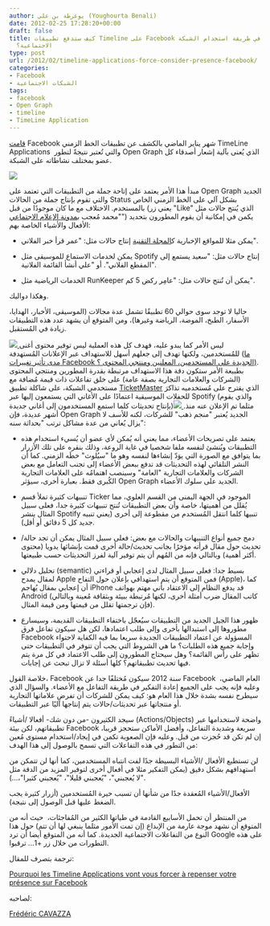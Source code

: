 ```yaml
---
author: يوغرطة بن علي (Youghourta Benali)
date: 2012-02-25 17:28:20+00:00
draft: false
title: كيف ستدفع تطبيقات Timeline على Facebook إلى إعادة النظر في طريقة استخدام الشبكة
  الاجتماعية؟
type: post
url: /2012/02/timeline-applications-force-consider-presence-facebook/
categories:
- Facebook
- الشبكات الاجتماعية
tags:
- facebook
- Open Graph
- timeline
- TimeLine Application
---
```


[قامت](http://www.it-scoop.com/2012/01/facebook-open-graph/) Facebook شهر يناير الماضي بالكشف عن تطبيقات الخط الزمني TimeLine Applications  والتي تُعتبر نتيجةً لتطور Open Graph الذي يُعنى بآلية إشعار أصدقاء كل عضو بمختلف نشاطاته على الشبكة.




[![](http://socialmedia4arab.com/wp-content/uploads/2012/02/Facebook-Open-Graph.png)
](http://socialmedia4arab.com/wp-content/uploads/2012/02/Facebook-Open-Graph.png)<!-- more -->




مبدأ هذا الأمر يعتمد على إتاحة جملة من التطبيقات التي تعتمد على Open Graph الجديد والتي تقوم بإنتاج جملة من الحالات Status بشكل آلي على الخط الزمني الخاص بالمستخدم. الاختلاف مع ما كان موجودًا من قبل (يعني زر "Like" الذي يُنتج حالات مثل "محمد مُعجب ب[مدونة الإعلام الاجتماعي](http://www.socialmedia4arab.com/)") يكمن في إمكانية أن يقوم المطورون بتحديد الأفعال والأشياء الخاصة بهم:




- يمكن مثلا للمواقع الإخبارية ك[المجلة التقنية](http://www.it-scoop.com/2012/01/facebook-open-graph/) إنتاج حالات مثل: "عمر قرأ خبر الفلاني".




- يمكن لخدمات الاستماع للموسيقى مثل Spotify إنتاج حالات مثل: "سعيد يستمع إلى المقطع الفلاني". أو "علي أنشأ القائمة الفلانية".




- الخدمات الرياضية مثل RunKeeper يمكن أن تُنتج حالات مثل: "عامِر ركض 5 كم".




وهكذا دواليك.




حاليا لا توجد سوى حوالي 60 تطبيقًا تشمل عدة مجالات (الموسيقى، الأخبار، الهدايا، الأسفار، الطبخ، الموضة، الرياضة وغيرها)، ومن المتوقع أن يشهد عدد هذه التطبيقات زيادة في المُستقبل.




[![](http://socialmedia4arab.com/wp-content/uploads/2012/02/Timeline_Apps.jpg)
](http://socialmedia4arab.com/wp-content/uploads/2012/02/Timeline_Apps.jpg)ليس الأمر كما يبدو عليه، فهدف كل هذه العملية ليس توفير محتوى أغنى للمُستخدمين، ولكنها تهدف إلى جعلهم أسهل للاستهداف عبر الإعلانات المُستهدفة ([ما مدى تأثير تغييرات Facebook الجديدة على المستخدمين، المعلنين ومنتجي المحتوى ؟)](../2011/09/facebook-f8/). بطبيعة الأمر ستكون دقة هذا الاستهداف مرتبطة بقدرة المطورين ومنتجي المحتوى (الشركات والعلامات التجارية بصفة عامة) على خلق تفاعلات ذات قيمة مُضافة مع مستخدمي الشبكة، على شاكلة تطبيق [TicketMaster](techcrunch.com/2012/01/18/ticketmaster-recommended-listening/) الذي يقترح على مُستخدميه تذاكرَ للحفلات الموسيقية اعتمادًا على الأغاني التي يستمعون إليها عبر Spotify (والذي يقوم بإنتاج تحديثات كلما استمع المستخدمون إلى أغاني جديدة)[![](http://socialmedia4arab.com/wp-content/uploads/2012/02/ticketmaster-recommendations-based-on-listening1.jpg)
](http://socialmedia4arab.com/wp-content/uploads/2012/02/ticketmaster-recommendations-based-on-listening1.jpg).مثلما تم الإعلان عنه منذ أشهر عديدة، فإن Open Graph الجديد يُعتبر "منجم ذهب" للشركات، لكنه للأسف لا يزال يُعاني من عدة مشاكل ترتب "بحداثة سنه":




- يعتمد على تصريحات الأعضاء، مما يعني أنه يُمكن لأي عضو أن يُسيء استخدام هذه التطبيقات ويُنشئ لنفسه ملفا شخصيا في غاية الروعة، وذلك بنقره على تلك الأزرار بما يتوافق مع الصورة التي يوَدّ إنشاءها لنفسه وهو ما "سيُلوث" خطَه الزمني. كما أن النشر التلقائي لهذه التحديثات قد تدفع ببعض الأعضاء إلى تجنب التعامل مع بعض الشركات والعلامات التجارية "العامة" وسينصب اهتمامُه على العلامات التجارية الكُبرى فقط. بعبارة أخرى، سيؤثر Open Graph الجديد على سلوك الأعضاء.




- تنبيهات كثيرة تملأ قسم Ticker الموجود في الجهة اليمنى من القسم العلوي، مما يُقلل من أهميتها، خاصة وأن بعض التطبيقات تُنتج تنبيهات كثيرة جدا، فعلى سبيل المثال ينشر Spotify تنبيها كلما انتقل المُستخدم من مقطوعة إلى أخرى (يعني تنبيه جديد كل 5 دقائق أو أقل).




- دمج جميع أنواع التنبيهات والحالات مع بعض: فعلى سبيل المثال يمكن أن تجد حالة/تحديث حول مقال قرأته مؤخرًا بجانب تحديث/حالة أخرى قمت بإنشائها يدويا (محتوى أكثر أهمية) وبالتالي فإنه من المُهم أن يتم توفير آلية لفرز التحديثات حسب طبيعتها.




- تحليل دلالي (semantic) بسيط جدا: فعلى سبيل المثال لدى إعجابي أو قراءتي لمقال يمدح Apple فمن المتوقع أن يتم استهدافي بإعلان حول التفاح (Apple)، كما أن إعجابي بمقال يُهاجم iPhone قد يدفع النظام إلى الاعتقاد بأني مهتم بهواتف Android (كاتب المقال ضرب أمثلة أخرى، لكنها مُرتبطة ببيئة وبثقافة مُعينة وبالتالي فإن ترجمتها تقلل من قيمتها ومن قيمة المثال).




- ظهور هذا الجيل الجديد من التطبيقات سيُعجّل باختفاء التطبيقات القديمة، وسيسارع مطوروها إلى استبدالها بأخرى وإلى طلب اعتمادها، لكن هل سيكون تفاعل فرق Facebook المسؤولة عن اعتماد التطبيقات الجديدة سريعا بما فيه الكفاية لاحتواء وإجابة جميع هذه الطلبات؟ ما هي الشروط التي يجب أن تتوفر في التطبيقات حتى تظهر على رأس القائمة؟ وهل سيحتاج المطورون إلى طلب الاعتماد في كل مرة يتم فيها تحديث تطبيقاتهم؟ كلها أسئلة لا تزال تبحث عن إجابات.




خلاصة القول، Facebook سنة 2012 سيكون مُختلفًا جدا عن Facebook العام الماضي،  وعليه فإنه يجب على الجميع إعادة التفكير في طريقة التفاعل مع الأعضاء. والسؤال الذي سيطرح نفسه بشدة خلال هذا العام هو: كيف يمكن للشركات أن تفرض علاماتها التجارية أو منتجاتها عبر تحديثات/حالات يتم إنتاجها آليًا عبر التطبيقات.




سيجد الكثيرون -من دون شك- أفعالا /أشياءً (Actions/Objects) واضحة لاستخدامها عبر تطبيقاتهم، لكن بيئة Facebook سريعة وشديدة التفاعل، وأفضل الأماكن ستحجز قريبا، إن لم تكن قد حُجزت من قبل. وعليه فإن الصعوبة تكمن في إيجاد/استخدام مستوى مُعين من التطور في هذه التفاعلات التي تسمح بالوصول إلى هذا الهدف:




لن تستطيع الأفعال /الأشياء البسيطة جدًا لفت انتباه المستخدمين، كما أنها لن تتمكن من استهدافهم بشكل دقيق (يمكن التفكير مثلا في أفعال أخرى لتوفير المزيد من الدقة مثل "لا يُعجبني"، "يُعجبني قليلا"، "يُعجبني كثيرا"،...).




الأفعال/الأشياء المُعقدة جدًا من شأنها أن تسبب حيرة المُستخدمين (أزرار كثيرة يجب الضغط عليها قبل الوصول إلى نتيجة).




من المنتظر أن تحمل الأسابيع القادمة في طياتها الكثير من المُفاجئات،  حيث أنه من المتوقع أن نشهد موجة عارمة من الإبداع (إن تمت الأمور مثلما ينبغي لها أن تتم) حول هذا النوع من التفاعلات الاجتماعية الجديدة. كما أنه من المتوقع أيضا أن ترد Google على هذه التطورات من خلال زر +1... ترقبوا.




ترجمة بتصرف للمقال:


[Pourquoi les Timeline Applications vont vous forcer à repenser votre présence sur Facebook](http://www.mediassociaux.fr/2012/01/19/pourquoi-les-timeline-applications-vont-vous-forcer-a-repenser-votre-presence-sur-facebook/)


لصاحبه:




[Frédéric CAVAZZA](https://twitter.com/#%21/FredCavazza)
